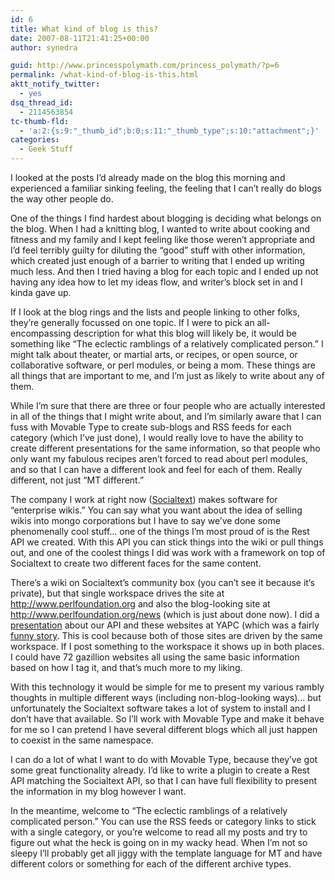 ```yaml
---
id: 6
title: What kind of blog is this?
date: 2007-08-11T21:41:25+00:00
author: synedra

guid: http://www.princesspolymath.com/princess_polymath/?p=6
permalink: /what-kind-of-blog-is-this.html
aktt_notify_twitter:
  - yes
dsq_thread_id:
  - 2114563854
tc-thumb-fld:
  - 'a:2:{s:9:"_thumb_id";b:0;s:11:"_thumb_type";s:10:"attachment";}'
categories:
  - Geek Stuff
---
```

I looked at the posts I&#8217;d already made on the blog this morning and experienced a familiar sinking feeling, the feeling that I can&#8217;t really do blogs the way other people do.
  
One of the things I find hardest about blogging is deciding what belongs on the blog. When I had a knitting blog, I wanted to write about cooking and fitness and my family and I kept feeling like those weren&#8217;t appropriate and I&#8217;d feel terribly guilty for diluting the &#8220;good&#8221; stuff with other information, which created just enough of a barrier to writing that I ended up writing much less. And then I tried having a blog for each topic and I ended up not having any idea how to let my ideas flow, and writer&#8217;s block set in and I kinda gave up.

<!--more-->


  
If I look at the blog rings and the lists and people linking to other folks, they&#8217;re generally focussed on one topic. If I were to pick an all-encompassing description for what this blog will likely be, it would be something like &#8220;The eclectic ramblings of a relatively complicated person.&#8221; I might talk about theater, or martial arts, or recipes, or open source, or collaborative software, or perl modules, or being a mom. These things are all things that are important to me, and I&#8217;m just as likely to write about any of them.
  
While I&#8217;m sure that there are three or four people who are actually interested in all of the things that I might write about, and I&#8217;m similarly aware that I can fuss with Movable Type to create sub-blogs and RSS feeds for each category (which I&#8217;ve just done), I would really love to have the ability to create different presentations for the same information, so that people who only want my fabulous recipes aren&#8217;t forced to read about perl modules, and so that I can have a different look and feel for each of them. Really different, not just &#8220;MT different.&#8221;
  
The company I work at right now ([Socialtext](http://www.socialtext.net/open)) makes software for &#8220;enterprise wikis.&#8221; You can say what you want about the idea of selling wikis into mongo corporations but I have to say we&#8217;ve done some phenomenally cool stuff&#8230; one of the things I&#8217;m most proud of is the Rest API we created. With this API you can stick things into the wiki or pull things out, and one of the coolest things I did was work with a framework on top of Socialtext to create two different faces for the same content.
  
There&#8217;s a wiki on Socialtext&#8217;s community box (you can&#8217;t see it because it&#8217;s private), but that single workspace drives the site at <http://www.perlfoundation.org> and also the blog-looking site at <http://www.perlfoundation.org/news> (which is just about done now). I did a [presentation](http://www.perlgoddess.com/Presentation.html) about our API and these websites at YAPC (which was a fairly [funny story](http://www.socialtext.net/open/index.cgi?kirsten_2007_06_27). This is cool because both of those sites are driven by the same workspace. If I post something to the workspace it shows up in both places. I could have 72 gazillion websites all using the same basic information based on how I tag it, and that&#8217;s much more to my liking.
  
With this technology it would be simple for me to present my various rambly thoughts in multiple different ways (including non-blog-looking ways)&#8230; but unfortunately the Socialtext software takes a lot of system to install and I don&#8217;t have that available. So I&#8217;ll work with Movable Type and make it behave for me so I can pretend I have several different blogs which all just happen to coexist in the same namespace.
  
I can do a lot of what I want to do with Movable Type, because they&#8217;ve got some great functionality already. I&#8217;d like to write a plugin to create a Rest API matching the Socialtext API, so that I can have full flexibility to present the information in my blog however I want.
  
In the meantime, welcome to &#8220;The eclectic ramblings of a relatively complicated person.&#8221; You can use the RSS feeds or category links to stick with a single category, or you&#8217;re welcome to read all my posts and try to figure out what the heck is going on in my wacky head. When I&#8217;m not so sleepy I&#8217;ll probably get all jiggy with the template language for MT and have different colors or something for each of the different archive types.